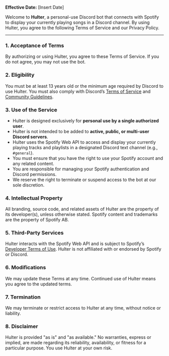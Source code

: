 **Effective Date:** [Insert Date]

Welcome to **Hulter**, a personal-use Discord bot that connects with Spotify to display your currently playing songs in a Discord channel. By using Hulter, you agree to the following Terms of Service and our Privacy Policy.

---

### 1. Acceptance of Terms  
By authorizing or using Hulter, you agree to these Terms of Service. If you do not agree, you may not use the bot.

### 2. Eligibility  
You must be at least 13 years old or the minimum age required by Discord to use Hulter. You must also comply with Discord’s [Terms of Service](https://discord.com/terms) and [Community Guidelines](https://discord.com/guidelines).

### 3. Use of the Service  
- Hulter is designed exclusively for **personal use by a single authorized user**.  
- Hulter is not intended to be added to **active, public, or multi-user Discord servers**.  
- Hulter uses the Spotify Web API to access and display your currently playing tracks and playlists in a designated Discord text channel (e.g., `#general`).  
- You must ensure that you have the right to use your Spotify account and any related content.  
- You are responsible for managing your Spotify authentication and Discord permissions.  
- We reserve the right to terminate or suspend access to the bot at our sole discretion.

### 4. Intellectual Property  
All branding, source code, and related assets of Hulter are the property of its developer(s), unless otherwise stated. Spotify content and trademarks are the property of Spotify AB.

### 5. Third-Party Services  
Hulter interacts with the Spotify Web API and is subject to Spotify’s [Developer Terms of Use](https://developer.spotify.com/terms/). Hulter is not affiliated with or endorsed by Spotify or Discord.

### 6. Modifications  
We may update these Terms at any time. Continued use of Hulter means you agree to the updated terms.

### 7. Termination  
We may terminate or restrict access to Hulter at any time, without notice or liability.

### 8. Disclaimer  
Hulter is provided "as is" and "as available." No warranties, express or implied, are made regarding its reliability, availability, or fitness for a particular purpose. You use Hulter at your own risk.
